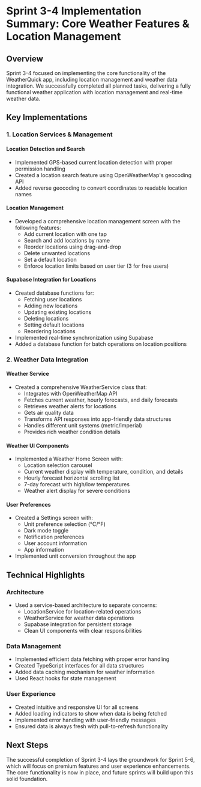 # Sprint 3-4 Implementation Summary: Core Weather Features & Location Management

## Overview
Sprint 3-4 focused on implementing the core functionality of the WeatherQuick app, including location management and weather data integration. We successfully completed all planned tasks, delivering a fully functional weather application with location management and real-time weather data.

## Key Implementations

### 1. Location Services & Management

#### Location Detection and Search
- Implemented GPS-based current location detection with proper permission handling
- Created a location search feature using OpenWeatherMap's geocoding API
- Added reverse geocoding to convert coordinates to readable location names

#### Location Management
- Developed a comprehensive location management screen with the following features:
  - Add current location with one tap
  - Search and add locations by name
  - Reorder locations using drag-and-drop
  - Delete unwanted locations
  - Set a default location
  - Enforce location limits based on user tier (3 for free users)

#### Supabase Integration for Locations
- Created database functions for:
  - Fetching user locations
  - Adding new locations
  - Updating existing locations
  - Deleting locations
  - Setting default locations
  - Reordering locations
- Implemented real-time synchronization using Supabase
- Added a database function for batch operations on location positions

### 2. Weather Data Integration

#### Weather Service
- Created a comprehensive WeatherService class that:
  - Integrates with OpenWeatherMap API
  - Fetches current weather, hourly forecasts, and daily forecasts
  - Retrieves weather alerts for locations
  - Gets air quality data
  - Transforms API responses into app-friendly data structures
  - Handles different unit systems (metric/imperial)
  - Provides rich weather condition details

#### Weather UI Components
- Implemented a Weather Home Screen with:
  - Location selection carousel 
  - Current weather display with temperature, condition, and details
  - Hourly forecast horizontal scrolling list
  - 7-day forecast with high/low temperatures
  - Weather alert display for severe conditions

#### User Preferences
- Created a Settings screen with:
  - Unit preference selection (°C/°F)
  - Dark mode toggle
  - Notification preferences
  - User account information
  - App information
- Implemented unit conversion throughout the app

## Technical Highlights

### Architecture
- Used a service-based architecture to separate concerns:
  - LocationService for location-related operations
  - WeatherService for weather data operations
  - Supabase integration for persistent storage
  - Clean UI components with clear responsibilities

### Data Management
- Implemented efficient data fetching with proper error handling
- Created TypeScript interfaces for all data structures
- Added data caching mechanism for weather information
- Used React hooks for state management

### User Experience
- Created intuitive and responsive UI for all screens
- Added loading indicators to show when data is being fetched
- Implemented error handling with user-friendly messages
- Ensured data is always fresh with pull-to-refresh functionality

## Next Steps
The successful completion of Sprint 3-4 lays the groundwork for Sprint 5-6, which will focus on premium features and user experience enhancements. The core functionality is now in place, and future sprints will build upon this solid foundation. 